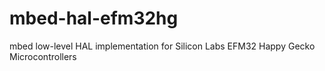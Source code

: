 # mbed-hal-efm32hg
mbed low-level HAL implementation for Silicon Labs EFM32 Happy Gecko Microcontrollers
